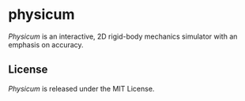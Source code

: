 # physicum

_Physicum_ is an interactive, 2D rigid-body mechanics simulator with an emphasis on accuracy.

## License
_Physicum_ is released under the MIT License.
